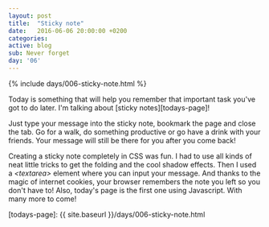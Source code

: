 ```yaml
---
layout: post
title:  "Sticky note"
date:   2016-06-06 20:00:00 +0200
categories: 
active: blog
sub: Never forget
day: '06'
---
```

{% include days/006-sticky-note.html %}

Today is something that will help you remember that important
task you've got to do later. I'm talking about [sticky notes][todays-page]! 

Just type your message into the sticky note, bookmark the page and close the tab.
Go for a walk, do something productive or go have a drink with your friends.
Your message will still be there for you after you come back!

Creating a sticky note completely in CSS was fun. I had to use all kinds of
neat little tricks to get the folding and the cool shadow effects. Then I used
a _\<textarea>_ element where you can input your message. And thanks to the magic
of internet cookies, your browser remembers the note you left so you don't have to!
Also, today's page is the first one using Javascript. With many more to come!


[todays-page]: {{ site.baseurl }}/days/006-sticky-note.html